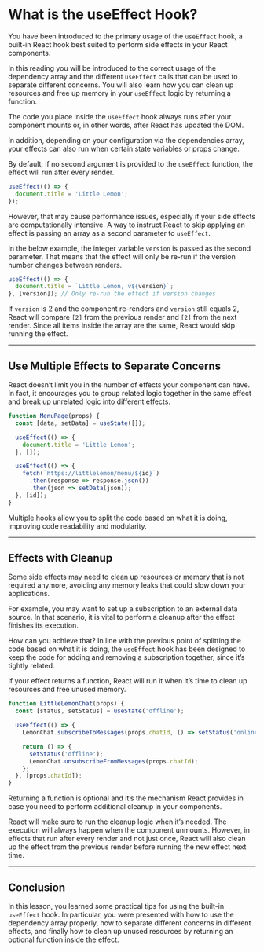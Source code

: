 # What is the useEffect Hook?

You have been introduced to the primary usage of the `useEffect` hook, a built-in React hook best suited to perform side effects in your React components.

In this reading you will be introduced to the correct usage of the dependency array and the different `useEffect` calls that can be used to separate different concerns. You will also learn how you can clean up resources and free up memory in your `useEffect` logic by returning a function.

The code you place inside the `useEffect` hook always runs after your component mounts or, in other words, after React has updated the DOM.

In addition, depending on your configuration via the dependencies array, your effects can also run when certain state variables or props change. 

By default, if no second argument is provided to the `useEffect` function, the effect will run after every render.

```js
useEffect(() => { 
  document.title = 'Little Lemon';
}); 
```

However, that may cause performance issues, especially if your side effects are computationally intensive. A way to instruct React to skip applying an effect is passing an array as a second parameter to `useEffect`.

In the below example, the integer variable `version` is passed as the second parameter. That means that the effect will only be re-run if the version number changes between renders.

```js
useEffect(() => { 
  document.title = `Little Lemon, v${version}`;
}, [version]); // Only re-run the effect if version changes 
```

If `version` is 2 and the component re-renders and `version` still equals 2, React will compare `[2]` from the previous render and `[2]` from the next render. Since all items inside the array are the same, React would skip running the effect.

---

## Use Multiple Effects to Separate Concerns

React doesn’t limit you in the number of effects your component can have. In fact, it encourages you to group related logic together in the same effect and break up unrelated logic into different effects.

```js
function MenuPage(props) { 
  const [data, setData] = useState([]); 

  useEffect(() => { 
    document.title = 'Little Lemon'; 
  }, []); 

  useEffect(() => { 
    fetch(`https://littlelemon/menu/${id}`) 
      .then(response => response.json()) 
      .then(json => setData(json));
  }, [id]);
}
```

Multiple hooks allow you to split the code based on what it is doing, improving code readability and modularity.

---

## Effects with Cleanup

Some side effects may need to clean up resources or memory that is not required anymore, avoiding any memory leaks that could slow down your applications.

For example, you may want to set up a subscription to an external data source. In that scenario, it is vital to perform a cleanup after the effect finishes its execution.

How can you achieve that? In line with the previous point of splitting the code based on what it is doing, the `useEffect` hook has been designed to keep the code for adding and removing a subscription together, since it’s tightly related. 

If your effect returns a function, React will run it when it’s time to clean up resources and free unused memory.

```js
function LittleLemonChat(props) { 
  const [status, setStatus] = useState('offline'); 

  useEffect(() => { 
    LemonChat.subscribeToMessages(props.chatId, () => setStatus('online')); 

    return () => { 
      setStatus('offline'); 
      LemonChat.unsubscribeFromMessages(props.chatId); 
    }; 
  }, [props.chatId]);
}
```

Returning a function is optional and it’s the mechanism React provides in case you need to perform additional cleanup in your components.

React will make sure to run the cleanup logic when it’s needed. The execution will always happen when the component unmounts. However, in effects that run after every render and not just once, React will also clean up the effect from the previous render before running the new effect next time.

---

## Conclusion

In this lesson, you learned some practical tips for using the built-in `useEffect` hook. In particular, you were presented with how to use the dependency array properly, how to separate different concerns in different effects, and finally how to clean up unused resources by returning an optional function inside the effect.

